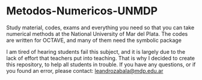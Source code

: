 # Metodos-Numericos-UNMDP
Study material, codes, exams and everything you need so that you can take numerical methods at the National University of Mar del Plata.
The codes are written for OCTAVE, and many of them need the symbolic package

I am tired of hearing students fail this subject, and it is largely due to the lack of effort that teachers put into teaching.
That is why I decided to create this repository, to help all students in trouble.
If you have any questions, or if you found an error, please contact: leandrozabala@mdp.edu.ar
